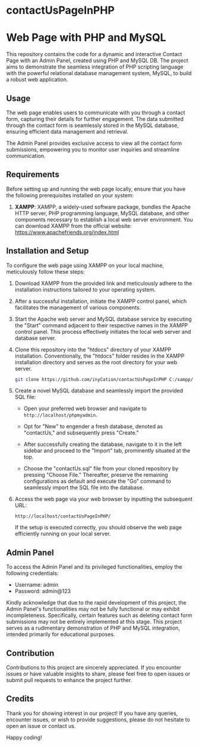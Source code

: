 # contactUsPageInPHP

# Web Page with PHP and MySQL

This repository contains the code for a dynamic and interactive Contact Page with an Admin Panel, created using PHP and MySQL DB. The project aims to demonstrate the seamless integration of PHP scripting language with the powerful relational database management system, MySQL, to build a robust web application.
## Usage

The web page enables users to communicate with you through a contact form, capturing their details for further engagement. The data submitted through the contact form is seamlessly stored in the MySQL database, ensuring efficient data management and retrieval.

The Admin Panel provides exclusive access to view all the contact form submissions, empowering you to monitor user inquiries and streamline communication.

## Requirements

Before setting up and running the web page locally, ensure that you have the following prerequisites installed on your system:

1. **XAMPP**: XAMPP, a widely-used software package, bundles the Apache HTTP server, PHP programming language, MySQL database, and other components necessary to establish a local web server environment. You can download XAMPP from the official website: https://www.apachefriends.org/index.html

## Installation and Setup

To configure the web page using XAMPP on your local machine, meticulously follow these steps:

1. Download XAMPP from the provided link and meticulously adhere to the installation instructions tailored to your operating system.

2. After a successful installation, initiate the XAMPP control panel, which facilitates the management of various components.

3. Start the Apache web server and MySQL database service by executing the "Start" command adjacent to their respective names in the XAMPP control panel. This process effectively initiates the local web server and database server.

4. Clone this repository into the "htdocs" directory of your XAMPP installation. Conventionally, the "htdocs" folder resides in the XAMPP installation directory and serves as the root directory for your web server.

   ```bash
   git clone https://github.com/inyCation/contactUsPageInPHP C:/xampp/htdocs/contactUsPageInPHP
   ```

5. Create a novel MySQL database and seamlessly import the provided SQL file:

   - Open your preferred web browser and navigate to `http://localhost/phpmyadmin`.
   - Opt for "New" to engender a fresh database, denoted as "contactUs," and subsequently press "Create."

   - After successfully creating the database, navigate to it in the left sidebar and proceed to the "Import" tab, prominently situated at the top.
   - Choose the "contactUs.sql" file from your cloned repository by pressing "Choose File." Thereafter, preserve the remaining configurations as default and execute the "Go" command to seamlessly import the SQL file into the database.

6. Access the web page via your web browser by inputting the subsequent URL:

   ```
   http://localhost/contactUsPageInPHP/
   ```

   If the setup is executed correctly, you should observe the web page efficiently running on your local server.

## Admin Panel

To access the Admin Panel and its privileged functionalities, employ the following credentials:

- Username: admin
- Password: admin@123

Kindly acknowledge that due to the rapid development of this project, the Admin Panel's functionalities may not be fully functional or may exhibit incompleteness. Specifically, certain features such as deleting contact form submissions may not be entirely implemented at this stage. This project serves as a rudimentary demonstration of PHP and MySQL integration, intended primarily for educational purposes.

## Contribution

Contributions to this project are sincerely appreciated. If you encounter issues or have valuable insights to share, please feel free to open issues or submit pull requests to enhance the project further.

## Credits

Thank you for showing interest in our project! If you have any queries, encounter issues, or wish to provide suggestions, please do not hesitate to open an issue or contact us.

Happy coding!